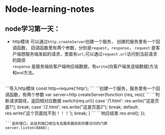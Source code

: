 # Node-learning-notes
## node学习第一天：
* http模块
可以通过`http.createServer`创建一个服务，
创建的服务里有一个回调函数，
回调函数里有两个参数，分别是`request`，`response`，
    `request` 是客户端想服务端发起的请求，里面有`url`,可以通过`request.url`访问到当前请求的路径<br>
    `response` 是服务端给客户端响应端数据，有`write`(向客户端发送端数据)方法和`end`方法。<br>
<br>
```导入http模块
const http=require('http');
```
```创建一个服务，服务里有一个回调函数，有两个参数
var server=http.createServer(function (req, res){
  ```
  ```判断请求路径，返回相对应数据
  switch(req.url){
    case '/1.html':
      res.write("这是页面1");
      break;
    case '/2.html':
      res.write("这是页面2");
      break;
    default:
      res.write('这个页面找不到！！！');
      break;
  }
  ```
  ```响应结束
  res.end();
});

```
```监听端口，此处的端口相当与去服务器找到你要访问的门牌
server.listen(8888);
```
